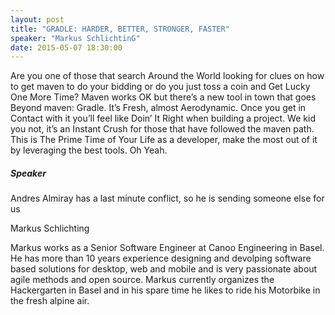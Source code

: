 ```yaml
---
layout: post
title: "GRADLE: HARDER, BETTER, STRONGER, FASTER"
speaker: "Markus SchlichtinG"
date: 2015-05-07 18:30:00
---
```


Are you one of those that search Around the World looking for clues on how to
get maven to do your bidding or do you just toss a coin and Get Lucky One More
Time? Maven works OK but there’s a new tool in town that goes Beyond maven:
Gradle. It’s Fresh, almost Aerodynamic. Once you get in Contact with it you’ll
feel like Doin’ It Right when building a project. We kid you not, it’s an
Instant Crush for those that have followed the maven path. This is The Prime
Time of Your Life as a developer, make the most out of it by leveraging the
best tools. Oh Yeah.

##### Speaker

Andres Almiray has a last minute conflict, so he is sending someone else for
us

Markus Schlichting

Markus works as a Senior Software Engineer at Canoo Engineering in Basel. He
has more than 10 years experience designing and devolping software based
solutions for desktop, web and mobile and is very passionate about agile
methods and open source. 
Markus currently organizes the Hackergarten in Basel and in his spare time he
likes to ride his Motorbike in the fresh alpine air.
